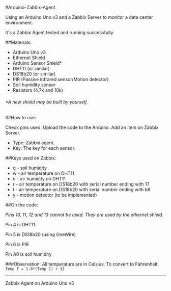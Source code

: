#Arduino-Zabbix-Agent

Using an Arduino Uno v3 and a Zabbix Server to monitor a data center environment.

It's a Zabbix Agent tested and running successfully.

##Materials:

- Arduino Uno v3
- Ethernet Shield
- Arduino Sensor Shield*
- DHT11 (or similar)
- DS18b20 (or similar)
- PIR (Passive infrared sensor/Motion detector)
- Soil humidity sensor
- Resistors (4.7k and 10k)

###### *A new shield may be built by yourself.

##How to use:

Check pins used.
Upload the code to the Arduino.
Add an item on Zabbix Server.
 - Type: Zabbix agent.
 - Key: The key for each sensor.

##Keys used on Zabbix:

* q - soil humidity
* w - air temperature on DHT11
* e - air humidity on DHT11
* r - air temperature on DS18b20 with serial number ending with 17
* t - air temperature on DS18b20 with serial number ending with b6
* y - motion detector (to be implemented)

##On the code:

*Pins 10, 11, 12 and 13 cannot be used. They are used by the ethernet shield*.

Pin 4 is DHT11.

Pin 5 is DS18b20 (using OneWire)

Pin 6 is PIR

Pin A0 is soil humidity

###Observation:
All temperature are in Celsius.
To convert to Fahrenheit,
`Temp F = 1.8*(Temp C) + 32`

---
Zabbix Agent on Arduino Uno v3
